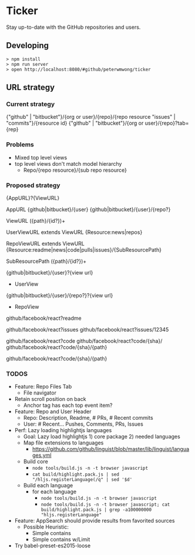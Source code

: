 # Ticker

Stay up-to-date with the GitHub repositories and users.

## Developing

```
> npm install
> npm run server
> open http://localhost:8080/#github/peterwmwong/ticker
```

## URL strategy

### Current strategy

{"github" | "bitbucket"}/{org or user}/{repo}/{repo resource "issues" | "commits"}/{resource id}
{"github" | "bitbucket"}/{org or user}/{repo}?tab={rep}

### Problems

- Mixed top level views
- top level views don't match model hierarchy
  - Repo/{repo resource}/{sub repo resource}

### Proposed strategy

{AppURL}?{ViewURL}

AppURL
  {github|bitbucket}/{user}
  {github|bitbucket}/{user}/{repo?}

ViewURL
  ({path}/{id?})+

UserViewURL extends ViewURL
  {Resource:news|repos}

RepoViewURL extends ViewURL
  {Resource:readme|news|code|pulls|issues}/{SubResourcePath}

SubResourcePath
  ({path}/{id?})+

{github|bitbucket}/{user}?{view url}
  - UserView

{github|bitbucket}/{user}/{repo?}?{view url}
  - RepoView

github/facebook/react?readme

github/facebook/react?issues
github/facebook/react?issues/12345

github/facebook/react?code
github/facebook/react?code/{sha}/
github/facebook/react?code/{sha}/{path}

github/facebook/react?code/{sha}/{path}

### TODOS

- Feature: Repo Files Tab
  - File navigator
- Retain scroll position on back
  - Anchor tag has each top event item?
- Feature: Repo and User Header
  - Repo: Description, Readme, # PRs, # Recent commits
  - User: # Recent... Pushes, Comments, PRs, Issues
- Perf: Lazy loading highlightjs languages
  - Goal: Lazy load highlightjs 1) core package 2) needed languages
  - Map file extensions to languages
    - https://github.com/github/linguist/blob/master/lib/linguist/languages.yml
  - Build core
    - `node tools/build.js -n -t browser javascript`
    - `cat build/highlight.pack.js | sed "/hljs.registerLanguage(/q" | sed '$d'`
  - Build each language
    - for each language
      - `node tools/build.js -n -t browser javascript`
      - `node tools/build.js -n -t browser javascript; cat build/highlight.pack.js | grep -a100000000 "hljs.registerLanguage"`
- Feature: AppSearch should provide results from favorited sources
  - Possible Heuristic:
    - Simple contains
    - Simple contains w/Limit
- Try babel-preset-es2015-loose
